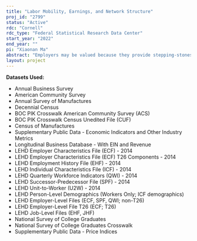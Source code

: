 ```yaml
---
title: "Labor Mobility, Earnings, and Network Structure"
proj_id: "2799"
status: "Active"
rdc: "Cornell"
rdc_type: "Federal Statistical Research Data Center"
start_year: "2022"
end_year: ""
pi: "Xiaonan Ma"
abstract: "Employers may be valued because they provide stepping-stones to other firms that pay higher wages or provide faster wage growth. This project studies this employer effect on the long-term earnings and labor mobility, and how such mobility patterns in the data related to network structures connecting firms influence employment transitions. To this end, we will explore matched employer-employee data from the Longitudinal Employer-Household Dynamics program, linked with other data sets of workers and employers. We will augment AKM estimates for wages with similarly constructed estimates for both rates of wage growth within a worker-employer match and for discounted long-term earnings associated with a match. In turn, we will explore how these estimated variables influence turnover and how they relate to firm characteristics that might define a network structure. To give a broader perspective of our project, we will construct a model with a network structure of employers to capture the searching process of workers. We expect to find that employer effect on longer-term earnings differs in expected wage growth on the job and the ability to transition to a better paying job. Expected findings also include network relationships among employers shown to affect working decisions, and thus earnings and mobility."
layout: project
---
```


**Datasets Used:**

  - Annual Business Survey 
  - American Community Survey 
  - Annual Survey of Manufactures 
  - Decennial Census 
  - BOC PIK Crosswalk American Community Survey (ACS) 
  - BOC PIK Crosswalk Census Unedited File (CUF) 
  - Census of Manufactures 
  - Supplementary Public Data - Economic Indicators and Other Industry Metrics 
  - Longitudinal Business Database - With EIN and Revenue 
  - LEHD Employer Characteristics File (ECF) - 2014 
  - LEHD Employer Characteristics File (ECF) T26 Components - 2014 
  - LEHD Employment History File (EHF) - 2014 
  - LEHD Individual Characteristics File (ICF) - 2014 
  - LEHD Quarterly Workforce Indicators (QWI) - 2014 
  - LEHD Successor-Predecessor File (SPF) - 2014 
  - LEHD Unit-to-Worker (U2W) - 2014 
  - LEHD Person-Level Demographics (Workers Only; ICF demographics) 
  - LEHD Employer-Level Files (ECF, SPF, QWI; non-T26) 
  - LEHD Employer-Level File T26 (ECF; T26) 
  - LEHD Job-Level Files (EHF, JHF) 
  - National Survey of College Graduates 
  - National Survey of College Graduates Crosswalk 
  - Supplementary Public Data - Price Indices 

